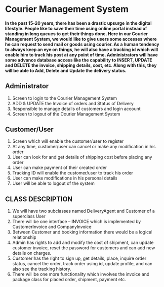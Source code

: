 # Courier Management System

#### In the past 15-20 years, there has been a drastic upsurge in the digital lifestyle. People like to save their time using online portal instead of standing in long queues to get their things done. Here in our Courier Management System, we would like to give users some accesses where he can request to send mail or goods using courier. As a human tendency to always keep an eye on things, he will also have a tracking id which will enable him to track his post at any point of time. Administrators will have some advance database access like the capability to INSERT, UPDATE and DELETE the invoice, shipping details, cost, etc. Along with this, they will be able to Add, Delete and Update the delivery status. 

## Administrator
1. Screen to login to the Courier Management System
2. ADD &amp; UPDATE the Invoice of orders and Status of Delivery
3. Responsible to manage details of customers and login account
4. Screen to logout of the Courier Management System
## Customer/User
1. Screen which will enable the customer/user to register
2. At any time, customer/user can cancel or make any modification in his order
3. User can look for and get details of shipping cost before placing any order
4. User can make payment of their created order
5. Tracking ID will enable the customer/user to track his order
6. User can make modifications in his personal details
7. User will be able to logout of the system

## CLASS DESCRIPTION
1) We will have two subclasses named DeliveryAgent and Customer of a superclass User
2) There will be one interface – INVOICE which is implemented by CustomerInvoice and
CompanyInvoice
3) Between Customer and booking information there would be a logical relationship
4) Admin has rights to add and modify the cost of shipment, can update customer invoice,
reset the password for customers and can add new details on charges.
5) Customer has the right to sign up, get details, place, inquire order status, cancel the order,
track order using id, update profile, and can also see the tracking history.
6) There will be one more functionality which involves the invoice and package class for
placed order, shipment, payment etc.
